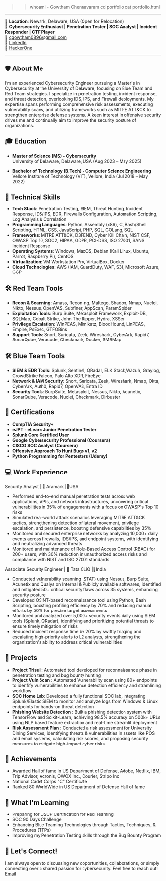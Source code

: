 >> whoami - Gowtham Chennavaram
>> cd portfolio
>> cat portfolio.html 
---------------------------------------------
📍 **Location**: Newark, Delaware, USA  (Open for Relocation)  
💼 **Cybersecurity Enthusiast | Penetration Tester | SOC Analyst | Incident Responder | CTF Player**  
📧 cgowtham0896@gmail.com  
🔗 [LinkedIn](https://www.linkedin.com/in/gowtham-chennavaram-34b548170/)  
🔗 [HackerOne](https://hackerone.com/i_hack_everyone)

---------------
## 🛡️ About Me

I’m an experienced Cybersecurity Engineer pursuing a Master's in Cybersecurity at the University of Delaware, focusing on Blue Team and Red Team strategies. I specialize in penetration testing, incident response, and threat detection, overlooking IDS, IPS, and Firewall deployments. My expertise spans performing comprehensive risk assessments, executing vulnerability scans, and utilizing frameworks such as MITRE ATT&CK to strengthen enterprise defense systems. A keen interest in offensive security drives me and continually aim to improve the security posture of organizations.
 

## 🎓 Education

-  **Master of Science (MS) - Cybersecurity**  
  University of Delaware, Delaware, USA (Aug 2023 – May 2025)

-  **Bachelor of Technology (B.Tech) - Computer Science Engineering**  
  Vellore Institute of Technology (VIT), Vellore, India (Jul 2018 – May 2022)
  
## 🧠 Technical Skills  
 - **Tech Stack**: Penetration Testing, SIEM, Threat Hunting, Incident Response, IDS/IPS, EDR, Firewalls Configuration, Automation Scripting, Log Analysis & Correlation
 - **Programming Languages**: Python, Assembly (x86), C, Bash/Shell Scripting, HTML, CSS, JavaScript, PHP, SQL, GOLang, SQL
 - **Frameworks**: MITRE ATT&CK, D3FEND, Cyber Kill Chain, NIST CSF, OWASP Top 10, SOC2, HIPAA, GDPR, PCI-DSS, ISO 27001, SANS Incident Response
 - **Operating Systems**: Windows, MacOS, Debian (Kali Linux, Ubuntu, Parrot, Raspberry Pi), CentOS
 - **Virtualization**: VM Workstation Pro, VirtualBox, Docker
 - **Cloud Technologies**: AWS (IAM, GuardDuty, WAF, S3), Microsoft Azure, GCP

## 🛠️ Red Team Tools
 - **Recon & Scanning**: Amass, Recon-ng, Maltego, Shadon, Nmap, Nuclei, Nikto, Nessus, OpenVAS, Subfiner, AppScan, ParamSpider
 - **Exploitation Tools**: Burp Suite, Metasploit Framework, Exploit-DB, SQLMap, Cobalt Strike, John The Ripper, Hydra, XSSer
 - **Privilege Escalation**: WinPEAS, Mimikatz, BloodHound, LinPEAS, Empire, PsExec, GTFOBins
 - **Support Tools**: Snort, Suricata, Zeek, Wireshark, CyberArk, Rapid7, SonarQube, Veracode, Checkmark, Docker, SMBMap


## 🛠️ Blue Team Tools
 - **SIEM & EDR Tools**: Splunk, Sentinel, QRadar, ELK Stack,Wazuh, Graylog, CrowdStrike Falcon, Palo Alto XDR, FireEye
 - **Network & IAM Security**: Snort, Suricata, Zeek, Wireshark, Nmap, Okta, CyberArk, Auth0, Rapid7, OpenVAS, Entra ID
 - **Security Tools**: BurpSuite, Metasploit, Nessus, Nikto, Acunetix, SonarQube, Veracode, Nuclei, Checkmark, Dirbuster

## 📜 Certifications
 - **CompTIA Security+**
 - **eJPT - eLearn Junior Penetration Tester**
 - **Splunk Core Certified User**
 - **Google Cybersecurity Professional (Coursera)**
 - **CISCO SOC Analyst (Coursera)**
 - **Offensive Approach To Hunt Bugs v1, v2**
 - **Python Programming for Pentesters (Udemy)**

## 💻 Work Experience

 Security Analyst | 🏢 Aramark |📍USA  
  - Performed end-to-end manual penetration tests across web applications, APIs, and network infrastructures, uncovering critical vulnerabilities in 35% of engagements with a focus on OWASP's Top 10 risks  
  - Simulated real-world attack scenarios leveraging MITRE ATT&CK tactics, strengthening detection of lateral movement, privilege escalation, and persistence, boosting defensive capabilities by 35%  
  - Monitored and secured enterprise networks by analyzing 10,000+ daily events across firewalls, IDS/IPS, and endpoint systems, with identifying and neutralizing advanced threats  
  - Monitored and maintenance of Role-Based Access Control (RBAC) for 200+ users, with 30% reduction in unauthorized access risks and compliance with NIST and ISO 27001 standards  
  
 Associate Security Engineer | 🏢 Tata CLiQ |📍India  
  - Conducted vulnerability scanning (STAT) using Nessus, Burp Suite, Acunetix and Qualys on Internal & Publicly available softwares, identified and mitigated 50+ critical security flaws across 35 systems, enhancing security posture
  - Developed OSINT-based reconnaissance tool using Python, Bash Scripting, boosting profiling efficiency by 70% and reducing manual efforts by 50% for precise target assessments  
  - Monitored and analyzed over 5,000+ security events daily using SIEM tools (Splunk, QRadar), identifying and prioritizing potential threats to ensure timely mitigation of risks
  - Reduced incident response time by 20% by swiftly triaging and escalating high-priority alerts to L2 analysts, strengthening the organization's ability to address critical vulnerabilities


## 🔬 Projects
 - **Project Trisul** : Automated tool developed for reconnaissance phase in penetration testing and bug bounty hunting
 - **Project Vuln Scan** : Automated Vulnerability scan using 80+ endpoints to idenfify vulnerabilities to enhance detection efficiency and stramlining workflow
 - **SOC Home Lab**: Developed a fully functional SOC lab, integrating Splunk/Elastic SIEM to monitor and analyze logs from Windows & Linux endpoints for hands-on threat detection
 - **Phishing Website Detection** : Built a phishing detection system with TensorFlow and Scikit-Learn, achieving 98.5% accuracy on 500k+ URLs using NLP based feature extraction and real-time streamlit deployment
 - **Risk Assessment Plan** : Conducted a risk assessment for University Dining Services, identifying threats & vulnerabilities in assets like POS and email systems, calculating risk scores, and proposing security measures to mitigate high-impact cyber risks



## 🏅 Achievements 
 - Awarded Hall of fame in US Department of Defense, Adobe, Netflix, IBM, Trip Advisor, Acronis, OWOX Inc., Courier, Stripo Inc
 - National Cadet Corps "C" Certificate
 - Ranked 80 WorldWide in US Department of Defense Hall of fame

## 🌱 What I'm Learning
- Preparing for OSCP Certification for Red Teaming
- SOC 90 Days Challenge
- Enhancing Blue Teaming Technologies through Tactics, Techniques, & Procedures (TTPs)
- Improving my Penetration Testing skills through the Bug Bounty Program

## 💬 Let's Connect!
I am always open to discussing new opportunities, collaborations, or simply connecting over a shared passion for cybersecurity. Feel free to reach out! [Email](cgowtham0896@gmail.com)
